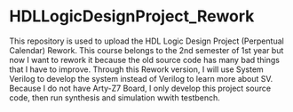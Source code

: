 # HDLLogicDesignProject_Rework
This repository is used to upload the HDL Logic Design Project (Perpentual Calendar) Rework. 
This course belongs to the 2nd semester of 1st year but now I want to rework it because the old source code has many bad things that I have to improve.
Through this Rework version, I will use System Verilog to develop the system instead of Verilog to learn more about SV.
Because I do not have Arty-Z7 Board, I only develop this project source code, then run synthesis and simulation wwith testbench.
